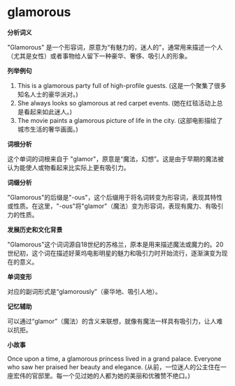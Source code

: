 # glamorous

**分析词义**

  

"Glamorous" 是一个形容词，原意为“有魅力的，迷人的”，通常用来描述一个人（尤其是女性）或者事物给人留下一种豪华、奢侈、吸引人的形象。

  

**列举例句**

  

1.  This is a glamorous party full of high-profile guests. (这是一个聚集了很多知名人士的豪华派对。)
2.  She always looks so glamorous at red carpet events. (她在红毯活动上总是看起来如此迷人。)
3.  The movie paints a glamorous picture of life in the city. (这部电影描绘了城市生活的奢华画面。)

  

**词根分析**

  

这个单词的词根来自于 "glamor"，原意是“魔法，幻想”。这是由于早期的魔法被认为能使人或物看起来比实际上更有吸引力。

  

**词缀分析**

  

"Glamorous"的后缀是"-ous"，这个后缀用于将名词转变为形容词，表现其特性或性质。在这里，"-ous"将"glamor"（魔法）变为形容词，表现有魔力、有吸引力的性质。

  

**发展历史和文化背景**

  

"Glamorous"这个词词源自18世纪的苏格兰，原本是用来描述魔法或魔力的。20世纪初，这个词在描述好莱坞电影明星的魅力和吸引力时开始流行，逐渐演变为现在的意义。

  

**单词变形**

  

对应的副词形式是“glamorously”（豪华地、吸引人地）。

  

**记忆辅助**

  

可以通过“glamor”（魔法）的含义来联想，就像有魔法一样具有吸引力，让人难以抗拒。

  

**小故事**

  

Once upon a time, a glamorous princess lived in a grand palace. Everyone who saw her praised her beauty and elegance. (从前，一位迷人的公主住在一座宏伟的官邸里。每一个见过她的人都为她的美丽和优雅赞不绝口。)

